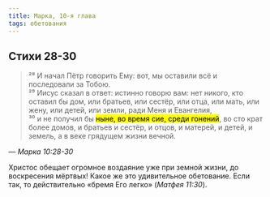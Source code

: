 ```yaml
---
title: Марка, 10-я глава
tags: обетования
---
```


## Стихи 28-30

> ²⁸ И начал Пётр говорить Ему: вот, мы оставили всё и последовали за Тобою.  
> ²⁹ Иисус сказал в ответ: истинно говорю вам: нет никого, кто оставил бы дом, или братьев, или сестёр, или отца,
> или мать, или жену, или детей, или земли, ради Меня и Евангелия,  
> ³⁰ и не получил бы <mark>ныне, во время сие, среди гонений</mark>, во сто крат более домов, и братьев и сестёр, и отцов,
> и матерей, и детей, и земель, а в веке грядущем жизни вечной.

— <cite>Марка&nbsp;10:28-30</cite>

Христос обещает огромное воздаяние уже при земной жизни, до воскресения мёртвых! Какое же это удивительное обетование.
Если так, то действительно «бремя Его легко» (<cite>Матфея&nbsp;11:30</cite>).

